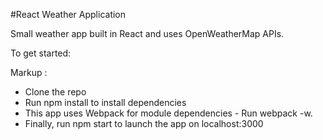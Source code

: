 #React Weather Application

Small weather app built in React and uses OpenWeatherMap APIs.

To get started:

Markup :
* Clone the repo
* Run npm install to install dependencies
* This app uses Webpack for module dependencies - Run webpack -w.
* Finally, run npm start to launch the app on localhost:3000
